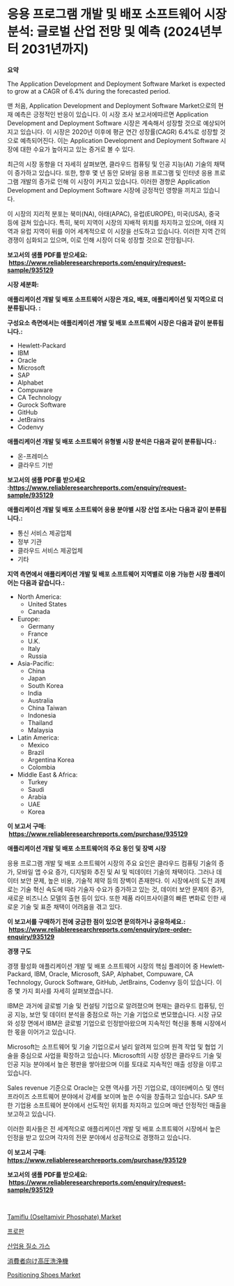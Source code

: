 <p><h1>응용 프로그램 개발 및 배포 소프트웨어 시장 분석: 글로벌 산업 전망 및 예측 (2024년부터 2031년까지)</h1></p><p><strong>요약</strong></p>
<p><p>The Application Development and Deployment Software Market is expected to grow at a CAGR of 6.4% during the forecasted period. </p><p>맨 처음, Application Development and Deployment Software Market으로의 현재 예측은 긍정적인 반응이 있습니다. 이 시장 조사 보고서에따르면 Application Development and Deployment Software 시장은 계속해서 성장할 것으로 예상되어지고 있습니다. 이 시장은 2020년 이후에 평균 연간 성장률(CAGR) 6.4%로 성장할 것으로 예측되어진다. 이는 Application Development and Deployment Software 시장에 대한 수요가 높아지고 있는 증거로 볼 수 있다.</p><p>최근의 시장 동향을 더 자세히 살펴보면, 클라우드 컴퓨팅 및 인공 지능(AI) 기술의 채택이 증가하고 있습니다. 또한, 향후 몇 년 동안 모바일 응용 프로그램 및 인터넷 응용 프로그램 개발의 증가로 인해 이 시장이 커지고 있습니다. 이러한 경향은 Application Development and Deployment Software 시장에 긍정적인 영향을 끼치고 있습니다.</p><p>이 시장의 지리적 분포는 북미(NA), 아태(APAC), 유럽(EUROPE), 미국(USA), 중국 등에 걸쳐 있습니다. 특히, 북미 지역이 시장의 지배적 위치를 차지하고 있으며, 아태 지역과 유럽 지역이 뒤를 이어 세계적으로 이 시장을 선도하고 있습니다. 이러한 지역 간의 경쟁이 심화되고 있으며, 이로 인해 시장이 더욱 성장할 것으로 전망됩니다.</p></p>
<p><strong>보고서의 샘플 PDF를 받으세요: &nbsp;<a href="https://www.reliableresearchreports.com/enquiry/request-sample/935129">https://www.reliableresearchreports.com/enquiry/request-sample/935129</a></strong></p>
<p><strong>시장 세분화:</strong></p>
<p><strong> 애플리케이션 개발 및 배포 소프트웨어 시장은 개요, 배포, 애플리케이션 및 지역으로 더 분류됩니다. :</strong></p>
<p><strong>구성요소 측면에서는 애플리케이션 개발 및 배포 소프트웨어 시장은 다음과 같이 분류됩니다.:</strong></p>
<p><ul><li>Hewlett-Packard</li><li>IBM</li><li>Oracle</li><li>Microsoft</li><li>SAP</li><li>Alphabet</li><li>Compuware</li><li>CA Technology</li><li>Gurock Software</li><li>GitHub</li><li>JetBrains</li><li>Codenvy</li></ul></p>
<p><strong> 애플리케이션 개발 및 배포 소프트웨어 유형별 시장 분석은 다음과 같이 분류됩니다.:</strong></p>
<p><ul><li>온-프레미스</li><li>클라우드 기반</li></ul></p>
<p><strong>보고서의 샘플 PDF를 받으세요 :<a href="https://www.reliableresearchreports.com/enquiry/request-sample/935129">https://www.reliableresearchreports.com/enquiry/request-sample/935129</a></strong></p>
<p><strong> 애플리케이션 개발 및 배포 소프트웨어 응용 분야별 시장 산업 조사는 다음과 같이 분류됩니다.:</strong></p>
<p><ul><li>통신 서비스 제공업체</li><li>정부 기관</li><li>클라우드 서비스 제공업체</li><li>기타</li></ul></p>
<p><strong>지역 측면에서 애플리케이션 개발 및 배포 소프트웨어 지역별로 이용 가능한 시장 플레이어는 다음과 같습니다.:</strong></p>
<p><ul>
    <li>
        North America:
        <ul>
            <li>United States</li>
            <li>Canada</li>
        </ul>
    </li>
    <li>
        Europe:
        <ul>
            <li>Germany</li>
            <li>France</li>
            <li>U.K.</li>
            <li>Italy</li>
            <li>Russia</li>
        </ul>
    </li>
    <li>
        Asia-Pacific:
        <ul>
            <li>China</li>
            <li>Japan</li>
            <li>South Korea</li>
            <li>India</li>
            <li>Australia</li>
            <li>China Taiwan</li>
            <li>Indonesia</li>
            <li>Thailand</li>
            <li>Malaysia</li>
        </ul>
    </li>
    <li>
        Latin America:
        <ul>
            <li>Mexico</li>
            <li>Brazil</li>
            <li>Argentina Korea</li>
            <li>Colombia</li>
        </ul>
    </li>
    <li>
        Middle East & Africa:
        <ul>
            <li>Turkey</li>
            <li>Saudi</li>
            <li>Arabia</li>
            <li>UAE</li>
            <li>Korea</li>
        </ul>
    </li>
    </ul></p>
<p><strong>이 보고서 구매: &nbsp;<a href="https://www.reliableresearchreports.com/purchase/935129">https://www.reliableresearchreports.com/purchase/935129</a></strong></p>
<p><strong>애플리케이션 개발 및 배포 소프트웨어의 주요 동인 및 장벽 시장</strong></p>
<p><p>응용 프로그램 개발 및 배포 소프트웨어 시장의 주요 요인은 클라우드 컴퓨팅 기술의 증가, 모바일 앱 수요 증가, 디지털화 추진 및 AI 및 빅데이터 기술의 채택이다. 그러나 데이터 보안 문제, 높은 비용, 기술적 제약 등의 장벽이 존재한다. 이 시장에서의 도전 과제로는 기술 혁신 속도에 따라 기술자 수요가 증가하고 있는 것, 데이터 보안 문제의 증가, 새로운 비즈니스 모델의 출현 등이 있다. 또한 제품 라이프사이클의 빠른 변화로 인한 새로운 기술 및 표준 채택이 어려움을 겪고 있다.</p></p>
<p><strong>이 보고서를 구매하기 전에 궁금한 점이 있으면 문의하거나 공유하세요.: &nbsp;<a href="https://www.reliableresearchreports.com/enquiry/pre-order-enquiry/935129">https://www.reliableresearchreports.com/enquiry/pre-order-enquiry/935129</a></strong></p>
<p><strong>경쟁 구도</strong></p>
<p><p>경쟁 활성화 애플리케이션 개발 및 배포 소프트웨어 시장의 핵심 플레이어 중 Hewlett-Packard, IBM, Oracle, Microsoft, SAP, Alphabet, Compuware, CA Technology, Gurock Software, GitHub, JetBrains, Codenvy 등이 있습니다. 이 중 몇 가지 회사를 자세히 살펴보겠습니다.</p><p>IBM은 과거에 글로벌 기술 및 컨설팅 기업으로 알려졌으며 현재는 클라우드 컴퓨팅, 인공 지능, 보안 및 데이터 분석을 중점으로 하는 기술 기업으로 변모했습니다. 시장 규모와 성장 면에서 IBM은 글로벌 기업으로 인정받아왔으며 지속적인 혁신을 통해 시장에서 한 몫을 이어가고 있습니다.</p><p>Microsoft는 소프트웨어 및 기술 기업으로서 널리 알려져 있으며 원격 작업 및 협업 기술을 중심으로 사업을 확장하고 있습니다. Microsoft의 시장 성장은 클라우드 기술 및 인공 지능 분야에서 높은 평판을 쌓아왔으며 이를 토대로 지속적인 매출 성장을 이루고 있습니다.</p><p>Sales revenue 기준으로 Oracle는 오랜 역사를 가진 기업으로, 데이터베이스 및 엔터프라이즈 소프트웨어 분야에서 강세를 보이며 높은 수익을 창출하고 있습니다. SAP 또한 기업용 소프트웨어 분야에서 선도적인 위치를 차지하고 있으며 매년 안정적인 매출을 보고하고 있습니다.</p><p>이러한 회사들은 전 세계적으로 애플리케이션 개발 및 배포 소프트웨어 시장에서 높은 인정을 받고 있으며 각자의 전문 분야에서 성공적으로 경쟁하고 있습니다.</p></p>
<p><strong>이 보고서 구매: &nbsp; <a href="https://www.reliableresearchreports.com/purchase/935129">https://www.reliableresearchreports.com/purchase/935129</a></strong></p>
<p><strong>보고서의 샘플 PDF를 받으세요: &nbsp;<a href="https://www.reliableresearchreports.com/enquiry/request-sample/935129">https://www.reliableresearchreports.com/enquiry/request-sample/935129</a></strong><strong></strong></p>
<p>&nbsp;</p>
<p><p><a href="https://ivy-potential-64b.notion.site/Tamiflu-Oseltamivir-Phosphate-Market-Size-and-Growth-Market-Segmentation-Regional-and-Country-Br-7afc5c907c904a97b8f7695ef043f5a0">Tamiflu (Oseltamivir Phosphate) Market</a></p><p><a href="https://medium.com/@sinjinluong3e0awx2m195k76/%ED%94%84%EB%A1%9C%ED%8C%90-%EC%8B%9C%EC%9E%A5-%EB%B6%84%EC%84%9D-%EA%B8%80%EB%A1%9C%EB%B2%8C-%EC%82%B0%EC%97%85-%EC%A0%84%EB%A7%9D-%EB%B0%8F-%EC%98%88%EC%B8%A1-2024%EB%85%84%EB%B6%80%ED%84%B0-2031%EB%85%84-d340ade582d0">프로판</a></p><p><a href="https://medium.com/@nedkammnacaw/%EC%82%B0%EC%97%85-%EC%A7%88%EC%86%8C-%EA%B0%80%EC%8A%A4-%EC%8B%9C%EC%9E%A5%EC%9D%80-%EC%8B%9C%EC%9E%A5-%EC%A0%90%EC%9C%A0%EC%9C%A8-%EA%B7%9C%EB%AA%A8-%EB%B0%8F-2031%EB%85%84%EA%B9%8C%EC%A7%80-%EC%98%88%EC%83%81%EB%90%9C-%EC%98%88%EC%B8%A1%EC%97%90-%EC%A4%91%EC%A0%90%EC%9D%84-%EB%91%A1%EB%8B%88%EB%8B%A4-914670822421">산업용 질소 가스</a></p><p><a href="https://medium.com/@chablisdavislouise32ptpzm2g/%E6%B6%88%E8%B2%BB%E8%80%85%E7%94%A8%E9%AB%98%E5%9C%A7%E6%B4%97%E6%B5%84%E6%A9%9F%E5%B8%82%E5%A0%B4-%E7%A8%AE%E9%A1%9E-%E7%94%A8%E9%80%94-%E5%9C%B0%E7%90%86%E3%81%AB%E3%82%88%E3%82%8B%E5%8C%85%E6%8B%AC%E7%9A%84%E8%A9%95%E4%BE%A1-2e36e1e9f714">消費者向け高圧洗浄機</a></p><p><a href="https://nifty-kite-d51.notion.site/Positioning-Shoes-Market-Research-Report-The-Key-To-Successful-Business-Strategy-Forecasted-for-Per-b9dc46e299ea463eba4163e61448ada0">Positioning Shoes Market</a></p></p>